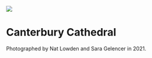 <a href="https://juncture-digital.org"><img src="https://gitcdn.link/repo/jstor-labs/juncture/main/images/ve-button.png"></a>

<param ve-config header="header" main="now-and-then">

<param ve-compare url="https://stor.artstor.org/stor/f3a3c1c8-f4f3-426e-86d3-0217519bdcf4" label="Canterbury Cathedral (2021)" attribution="Nat Lowden and Sara Gelencer">
<param ve-compare url="https://stor.artstor.org/stor/f8980577-8a15-4d0e-bd10-09e0394a40aa" label="Canterbury Cathedral - 1905 or earlier">

# Canterbury Cathedral

Photographed by Nat Lowden and Sara Gelencer in 2021.
